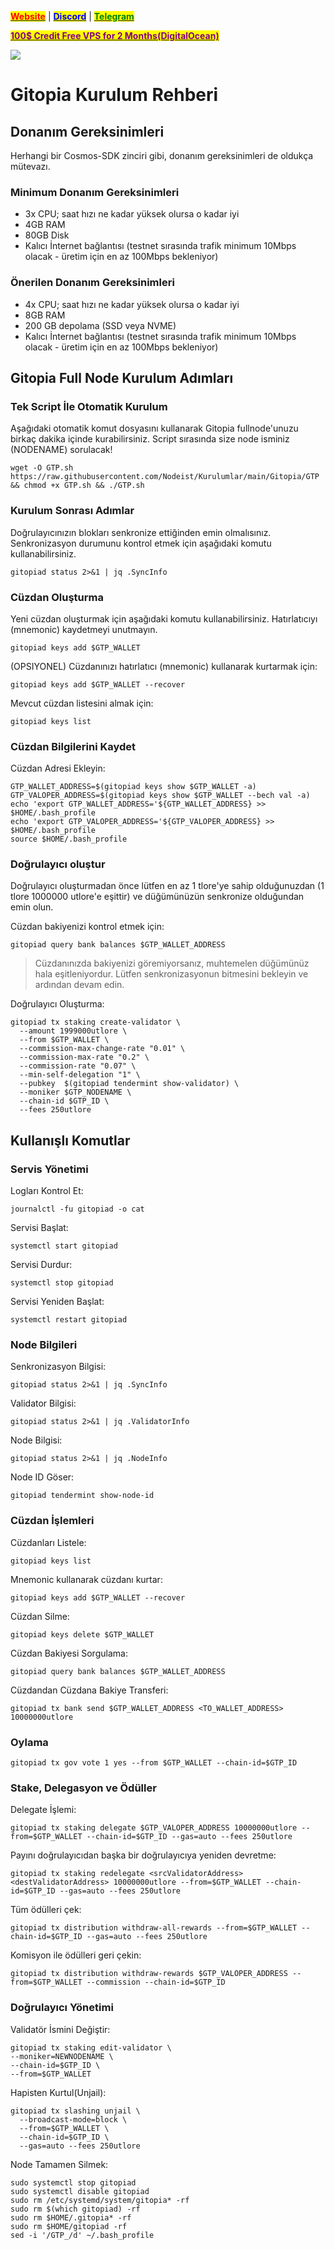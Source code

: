 &#x20;                                                       [<mark style="color:red;">**Website**</mark>](https://nodeist.net/) | [<mark style="color:blue;">**Discord**</mark>](https://discord.gg/ypx7mJ6Zzb) | [<mark style="color:green;">**Telegram**</mark>](https://t.me/noodeist)

&#x20;                                     [<mark style="color:purple;">**100$ Credit Free VPS for 2 Months(DigitalOcean)**</mark>](https://www.digitalocean.com/?refcode=410c988c8b3e&utm_campaign=Referral_Invite&utm_medium=Referral_Program&utm_source=badge)

![](https://i.hizliresim.com/qtutnf0.png)

# Gitopia Kurulum Rehberi
## Donanım Gereksinimleri
Herhangi bir Cosmos-SDK zinciri gibi, donanım gereksinimleri de oldukça mütevazı.

### Minimum Donanım Gereksinimleri
 - 3x CPU; saat hızı ne kadar yüksek olursa o kadar iyi
 - 4GB RAM
 - 80GB Disk
 - Kalıcı İnternet bağlantısı (testnet sırasında trafik minimum 10Mbps olacak - üretim için en az 100Mbps bekleniyor)

### Önerilen Donanım Gereksinimleri
 - 4x CPU; saat hızı ne kadar yüksek olursa o kadar iyi
 - 8GB RAM
 - 200 GB depolama (SSD veya NVME)
 - Kalıcı İnternet bağlantısı (testnet sırasında trafik minimum 10Mbps olacak - üretim için en az 100Mbps bekleniyor)

## Gitopia Full Node Kurulum Adımları
### Tek Script İle Otomatik Kurulum
Aşağıdaki otomatik komut dosyasını kullanarak Gitopia fullnode'unuzu birkaç dakika içinde kurabilirsiniz.
Script sırasında size node isminiz (NODENAME) sorulacak!


```
wget -O GTP.sh https://raw.githubusercontent.com/Nodeist/Kurulumlar/main/Gitopia/GTP && chmod +x GTP.sh && ./GTP.sh
```

### Kurulum Sonrası Adımlar

Doğrulayıcınızın blokları senkronize ettiğinden emin olmalısınız.
Senkronizasyon durumunu kontrol etmek için aşağıdaki komutu kullanabilirsiniz.
```
gitopiad status 2>&1 | jq .SyncInfo
```

### Cüzdan Oluşturma
Yeni cüzdan oluşturmak için aşağıdaki komutu kullanabilirsiniz. Hatırlatıcıyı (mnemonic) kaydetmeyi unutmayın.
```
gitopiad keys add $GTP_WALLET
```

(OPSIYONEL) Cüzdanınızı hatırlatıcı (mnemonic) kullanarak kurtarmak için:
```
gitopiad keys add $GTP_WALLET --recover
```

Mevcut cüzdan listesini almak için:
```
gitopiad keys list
```

### Cüzdan Bilgilerini Kaydet
Cüzdan Adresi Ekleyin:
```
GTP_WALLET_ADDRESS=$(gitopiad keys show $GTP_WALLET -a)
GTP_VALOPER_ADDRESS=$(gitopiad keys show $GTP_WALLET --bech val -a)
echo 'export GTP_WALLET_ADDRESS='${GTP_WALLET_ADDRESS} >> $HOME/.bash_profile
echo 'export GTP_VALOPER_ADDRESS='${GTP_VALOPER_ADDRESS} >> $HOME/.bash_profile
source $HOME/.bash_profile
```


### Doğrulayıcı oluştur
Doğrulayıcı oluşturmadan önce lütfen en az 1 tlore'ye sahip olduğunuzdan (1 tlore 1000000 utlore'e eşittir) ve düğümünüzün senkronize olduğundan emin olun.

Cüzdan bakiyenizi kontrol etmek için:
```
gitopiad query bank balances $GTP_WALLET_ADDRESS
```
> Cüzdanınızda bakiyenizi göremiyorsanız, muhtemelen düğümünüz hala eşitleniyordur. Lütfen senkronizasyonun bitmesini bekleyin ve ardından devam edin.

Doğrulayıcı Oluşturma:
```
gitopiad tx staking create-validator \
  --amount 1999000utlore \
  --from $GTP_WALLET \
  --commission-max-change-rate "0.01" \
  --commission-max-rate "0.2" \
  --commission-rate "0.07" \
  --min-self-delegation "1" \
  --pubkey  $(gitopiad tendermint show-validator) \
  --moniker $GTP_NODENAME \
  --chain-id $GTP_ID \
  --fees 250utlore
```



## Kullanışlı Komutlar
### Servis Yönetimi
Logları Kontrol Et:
```
journalctl -fu gitopiad -o cat
```

Servisi Başlat:
```
systemctl start gitopiad
```

Servisi Durdur:
```
systemctl stop gitopiad
```

Servisi Yeniden Başlat:
```
systemctl restart gitopiad
```

### Node Bilgileri
Senkronizasyon Bilgisi:
```
gitopiad status 2>&1 | jq .SyncInfo
```

Validator Bilgisi:
```
gitopiad status 2>&1 | jq .ValidatorInfo
```

Node Bilgisi:
```
gitopiad status 2>&1 | jq .NodeInfo
```

Node ID Göser:
```
gitopiad tendermint show-node-id
```

### Cüzdan İşlemleri
Cüzdanları Listele:
```
gitopiad keys list
```

Mnemonic kullanarak cüzdanı kurtar:
```
gitopiad keys add $GTP_WALLET --recover
```

Cüzdan Silme:
```
gitopiad keys delete $GTP_WALLET
```

Cüzdan Bakiyesi Sorgulama:
```
gitopiad query bank balances $GTP_WALLET_ADDRESS
```

Cüzdandan Cüzdana Bakiye Transferi:
```
gitopiad tx bank send $GTP_WALLET_ADDRESS <TO_WALLET_ADDRESS> 10000000utlore
```

### Oylama
```
gitopiad tx gov vote 1 yes --from $GTP_WALLET --chain-id=$GTP_ID
```

### Stake, Delegasyon ve Ödüller
Delegate İşlemi:
```
gitopiad tx staking delegate $GTP_VALOPER_ADDRESS 10000000utlore --from=$GTP_WALLET --chain-id=$GTP_ID --gas=auto --fees 250utlore
```

Payını doğrulayıcıdan başka bir doğrulayıcıya yeniden devretme:
```
gitopiad tx staking redelegate <srcValidatorAddress> <destValidatorAddress> 10000000utlore --from=$GTP_WALLET --chain-id=$GTP_ID --gas=auto --fees 250utlore
```

Tüm ödülleri çek:
```
gitopiad tx distribution withdraw-all-rewards --from=$GTP_WALLET --chain-id=$GTP_ID --gas=auto --fees 250utlore
```

Komisyon ile ödülleri geri çekin:
```
gitopiad tx distribution withdraw-rewards $GTP_VALOPER_ADDRESS --from=$GTP_WALLET --commission --chain-id=$GTP_ID
```

### Doğrulayıcı Yönetimi
Validatör İsmini Değiştir:
```
gitopiad tx staking edit-validator \
--moniker=NEWNODENAME \
--chain-id=$GTP_ID \
--from=$GTP_WALLET
```

Hapisten Kurtul(Unjail):
```
gitopiad tx slashing unjail \
  --broadcast-mode=block \
  --from=$GTP_WALLET \
  --chain-id=$GTP_ID \
  --gas=auto --fees 250utlore
```


Node Tamamen Silmek:
```
sudo systemctl stop gitopiad
sudo systemctl disable gitopiad
sudo rm /etc/systemd/system/gitopia* -rf
sudo rm $(which gitopiad) -rf
sudo rm $HOME/.gitopia* -rf
sudo rm $HOME/gitopiad -rf
sed -i '/GTP_/d' ~/.bash_profile
```
